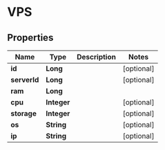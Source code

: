 # VPS

## Properties
Name | Type | Description | Notes
------------ | ------------- | ------------- | -------------
**id** | **Long** |  |  [optional]
**serverId** | **Long** |  |  [optional]
**ram** | **Long** |  | 
**cpu** | **Integer** |  |  [optional]
**storage** | **Integer** |  |  [optional]
**os** | **String** |  |  [optional]
**ip** | **String** |  |  [optional]
